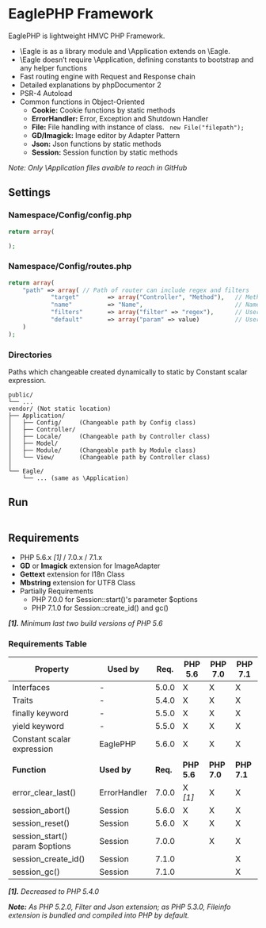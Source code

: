 # EaglePHP Framework

EaglePHP is lightweight HMVC PHP Framework.

* \Eagle is as a library module and \Application extends on \Eagle.
* \Eagle doesn’t require \Application, defining constants to bootstrap and any helper functions
* Fast routing engine with Request and Response chain
* Detailed explanations by phpDocumentor 2
* PSR-4 Autoload
* Common functions in Object-Oriented
	* **Cookie:** Cookie functions by static methods
	* **ErrorHandler:** Error, Exception and Shutdown Handler 
	* **File:** File handling with instance of class. ``` new File("filepath");```
	* **GD/Imagick:** Image editor by Adapter Pattern
	* **Json:** Json functions by static methods
	* **Session:** Session function by static methods

 *Note: Only \Application files avaible to reach in GitHub*


## Settings

### Namespace/Config/config.php

```PHP
return array(

);
```

### Namespace/Config/routes.php

```PHP
return array(
	"path" => array( // Path of router can include regex and filters
			"target"		=> array("Controller", "Method"),	// Method of Controller
			"name"			=> "Name",							// Name for route (optional)
			"filters"		=> array("filter" => "regex"),		// User defined filters (optional)
			"default"		=> array("param" => value)			// User defined default parameters (optional)
	)
);
```

### Directories

Paths which changeable created dynamically to static by Constant scalar expression.
```
public/
└── ...
vendor/	(Not static location)
├── Application/
│   ├── Config/		(Changeable path by Config class)
│   ├── Controller/
│   ├── Locale/		(Changeable path by Controller class)
│   ├── Model/
│   ├── Module/		(Changeable path by Module class)
│   └── View/		(Changeable path by Controller class)
│
└── Eagle/
    └── ... (same as \Application)
```


## Run

```PHP

```


## Requirements

* PHP 5.6.x *[1]* / 7.0.x / 7.1.x
* **GD** or **Imagick** extension for ImageAdapter
* **Gettext** extension for I18n Class
* **Mbstring** extension for UTF8 Class
* Partially Requirements
	* PHP 7.0.0 for Session::start()'s parameter $options
	* PHP 7.1.0 for Session::create_id() and gc()

*__[1].__ Minimum last two build versions of PHP 5.6*

### Requirements Table

| **Property**                   | **Used by**  | **Req.** | **PHP 5.6** | **PHP 7.0** | **PHP 7.1** |
|--------------------------------|--------------|----------|-------------|-------------|-------------|
| Interfaces                     | -            | 5.0.0    | X           | X           | X           |
| Traits                         | -            | 5.4.0    | X           | X           | X           |
| finally keyword                | -            | 5.5.0    | X           | X           | X           |
| yield keyword                  | -            | 5.5.0    | X           | X           | X           |
| Constant scalar expression     | EaglePHP     | 5.6.0    | X           | X           | X           |
|                                |              |          |             |             |             |
| **Function**                   | **Used by**  | **Req.** | **PHP 5.6** | **PHP 7.0** | **PHP 7.1** |
| error_clear_last()             | ErrorHandler | 7.0.0    | X *[1]*     | X           | X           |
| session_abort()                | Session      | 5.6.0    | X           | X           | X           |
| session_reset()                | Session      | 5.6.0    | X           | X           | X           |
| session_start() param $options | Session      | 7.0.0    |             | X           | X           |
| session_create_id()            | Session      | 7.1.0    |             |             | X           |
| session_gc()                   | Session      | 7.1.0    |             |             | X           |

*__[1].__ Decreased to PHP 5.4.0*

*__Note:__ As PHP 5.2.0, Filter and Json extension; as PHP 5.3.0, Fileinfo extension is bundled and compiled into PHP by default.*
